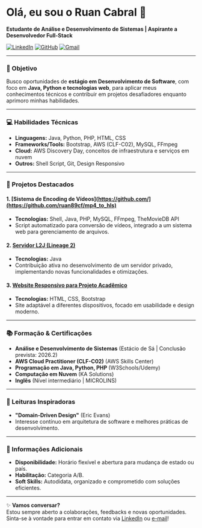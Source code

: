 # Olá, eu sou o Ruan Cabral 👋  
**Estudante de Análise e Desenvolvimento de Sistemas | Aspirante a Desenvolvedor Full-Stack**

[![LinkedIn](https://img.shields.io/badge/LinkedIn-0077B5?style=for-the-badge&logo=linkedin&logoColor=white)](https://www.linkedin.com/in/ruanfcabral/)
[![GitHub](https://img.shields.io/badge/GitHub-100000?style=for-the-badge&logo=github&logoColor=white)](https://github.com/ruan89cf)
[![Gmail](https://img.shields.io/badge/Gmail-D14836?style=for-the-badge&logo=gmail&logoColor=white)](mailto:ruan89c@gmail.com)

---

### 🎯 Objetivo  
Busco oportunidades de **estágio em Desenvolvimento de Software**, com foco em **Java, Python e tecnologias web**, para aplicar meus conhecimentos técnicos e contribuir em projetos desafiadores enquanto aprimoro minhas habilidades.

---

### 💻 Habilidades Técnicas  
- **Linguagens:** Java, Python, PHP, HTML, CSS  
- **Frameworks/Tools:** Bootstrap, AWS (CLF-C02), MySQL, FFmpeg  
- **Cloud:** AWS Discovery Day, conceitos de infraestrutura e serviços em nuvem  
- **Outros:** Shell Script, Git, Design Responsivo  

---

### 🚀 Projetos Destacados  

#### 1. [Sistema de Encoding de Vídeos](https://github.com/](https://github.com/ruan89cf/mp4_to_hls)  
- **Tecnologias:** Shell, Java, PHP, MySQL, FFmpeg, TheMovieDB API  
- Script automatizado para conversão de vídeos, integrado a um sistema web para gerenciamento de arquivos.  

#### 2. [Servidor L2J (Lineage 2)](https://l2adena.com/)  
- **Tecnologias:** Java  
- Contribuição ativa no desenvolvimento de um servidor privado, implementando novas funcionalidades e otimizações.  

#### 3. [Website Responsivo para Projeto Acadêmico](https://tudocinema.w3spaces.com/)  
- **Tecnologias:** HTML, CSS, Bootstrap  
- Site adaptável a diferentes dispositivos, focado em usabilidade e design moderno.  

---

### 📚 Formação & Certificações  
- **Análise e Desenvolvimento de Sistemas** (Estácio de Sá | Conclusão prevista: 2026.2)  
- **AWS Cloud Practitioner (CLF-C02)** (AWS Skills Center)  
- **Programação em Java, Python, PHP** (W3Schools/Udemy)  
- **Computação em Nuvem** (KA Solutions)  
- **Inglês** (Nível intermediário | MICROLINS)  

---

### 📖 Leituras Inspiradoras  
- **"Domain-Driven Design"** (Eric Evans)  
- Interesse contínuo em arquitetura de software e melhores práticas de desenvolvimento.  

---

### 🌟 Informações Adicionais  
- **Disponibilidade:** Horário flexível e abertura para mudança de estado ou país.  
- **Habilitação:** Categoria A/B.  
- **Soft Skills:** Autodidata, organizado e comprometido com soluções eficientes.  

---

✨ **Vamos conversar?**  
Estou sempre aberto a colaborações, feedbacks e novas oportunidades. Sinta-se à vontade para entrar em contato via [LinkedIn](https://www.linkedin.com/in/ruanfcabral/) ou [e-mail](mailto:ruan89c@gmail.com)!
